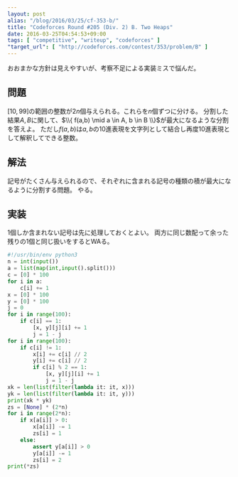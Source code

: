 ```yaml
---
layout: post
alias: "/blog/2016/03/25/cf-353-b/"
title: "Codeforces Round #205 (Div. 2) B. Two Heaps"
date: 2016-03-25T04:54:53+09:00
tags: [ "competitive", "writeup", "codeforces" ]
"target_url": [ "http://codeforces.com/contest/353/problem/B" ]
---
```


おおまかな方針は見えやすいが、考察不足による実装ミスで悩んだ。

## 問題

$[10,99]$の範囲の整数が$2n$個与えられる。これらを$n$個ずつに分ける。
分割した結果$A,B$に関して、$\\{ f(a,b) \mid a \in A, b \in B \\}$が最大になるような分割を答えよ。
ただし$f(a,b)$は$a,b$の10進表現を文字列として結合し再度10進表現として解釈してできる整数。

## 解法

記号がたくさん与えられるので、それぞれに含まれる記号の種類の積が最大になるように分割する問題。
やる。

## 実装

1個しか含まれない記号は先に処理しておくとよい。
両方に同じ数配って余った残りの1個と同じ扱いをするとWAる。

``` python
#!/usr/bin/env python3
n = int(input())
a = list(map(int,input().split()))
c = [0] * 100
for i in a:
    c[i] += 1
x = [0] * 100
y = [0] * 100
j = 0
for i in range(100):
    if c[i] == 1:
        [x, y][j][i] += 1
        j = 1 - j
for i in range(100):
    if c[i] != 1:
        x[i] += c[i] // 2
        y[i] += c[i] // 2
        if c[i] % 2 == 1:
            [x, y][j][i] += 1
            j = 1 - j
xk = len(list(filter(lambda it: it, x)))
yk = len(list(filter(lambda it: it, y)))
print(xk * yk)
zs = [None] * (2*n)
for i in range(2*n):
    if x[a[i]] > 0:
        x[a[i]] -= 1
        zs[i] = 1
    else:
        assert y[a[i]] > 0
        y[a[i]] -= 1
        zs[i] = 2
print(*zs)
```
